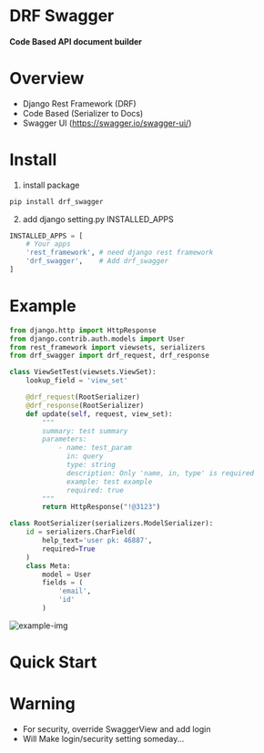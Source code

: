 # DRF Swagger
#### Code Based API document builder

# Overview
- Django Rest Framework (DRF)
- Code Based (Serializer to Docs)
- Swagger UI (https://swagger.io/swagger-ui/)

# Install
1. install package
```bash
pip install drf_swagger
```
2. add django setting.py INSTALLED_APPS
```python
INSTALLED_APPS = [
    # Your apps
    'rest_framework', # need django rest framework
    'drf_swagger',    # Add drf_swagger
]
```

# Example
```python
from django.http import HttpResponse
from django.contrib.auth.models import User
from rest_framework import viewsets, serializers
from drf_swagger import drf_request, drf_response

class ViewSetTest(viewsets.ViewSet):
    lookup_field = 'view_set'

    @drf_request(RootSerializer)
    @drf_response(RootSerializer)
    def update(self, request, view_set):
        """
        summary: test summary
        parameters:
            - name: test_param
              in: query
              type: string
              description: Only 'name, in, type' is required
              example: test example
              required: true
        """
        return HttpResponse("!@3123")

class RootSerializer(serializers.ModelSerializer):
    id = serializers.CharField(
        help_text='user pk: 46887',
        required=True
    )
    class Meta:
        model = User
        fields = (
            'email',
            'id'
        )
```
![example-img]

# Quick Start

# Warning
- For security, override SwaggerView and add login
- Will Make login/security setting someday...

[example-img]: https://github.com/koyouhun/drf_swagger/blob/master/img/web.png?raw=true
